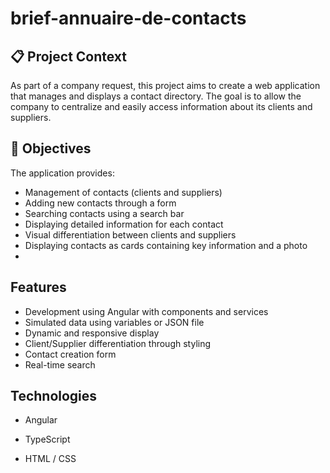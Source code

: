 # brief-annuaire-de-contacts

## 📋 Project Context

As part of a company request, this project aims to create a web application that manages and displays a contact directory. The goal is to allow the company to centralize and easily access information about its clients and suppliers.

## 🎯 Objectives

The application provides:

- Management of contacts (clients and suppliers)
- Adding new contacts through a form
- Searching contacts using a search bar
- Displaying detailed information for each contact
- Visual differentiation between clients and suppliers
- Displaying contacts as cards containing key information and a photo
- 
## Features
- Development using Angular with components and services
- Simulated data using variables or JSON file
- Dynamic and responsive display
- Client/Supplier differentiation through styling
- Contact creation form
- Real-time search
  
## Technologies

- Angular

- TypeScript

- HTML / CSS



